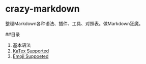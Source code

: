 # crazy-markdown

整理Markdown各种语法、插件、工具、对照表。做Markdown狂魔。

##目录

1. 基本语法
2. [KaTex Supported](katex_supported.md)
3. [Emoji Suppoeted](emoji-cheat-sheet.md)


